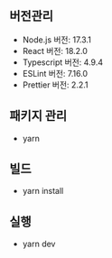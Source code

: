 ## 버전관리

- Node.js 버전: 17.3.1
- React 버전: 18.2.0
- Typescript 버전: 4.9.4
- ESLint 버전: 7.16.0
- Prettier 버전: 2.2.1

## 패키지 관리

- yarn

## 빌드

- yarn install

## 실행

- yarn dev